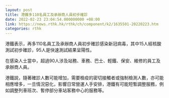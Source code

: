 ```yaml
---
layout: post
title: 港鐵多110名員工及承辦商人員初步確診
date: 2022-02-23 23:04:54.000000000 +08:00
link: https://news.rthk.hk/rthk/ch/component/k2/1635501-20220223.htm
categories: rthk
---
```


港鐵表示，再多110名員工及承辦商人員初步確診感染新冠病毒，其中15人經核酸測試初步確診，95人是快速測試結果呈陽性。

在感染人士當中，超過90人涉及站務、車務、巴士、輕鐵、保安、維修的員工及承辦商人員。

港鐵說，隨著確診人數可能增加，需要檢疫的密切接觸者或強制檢測人數，亦可能相應增多，一旦情況惡化，影響日常營運人手安排，港鐵有可能短暫調整服務，例如調整列車班次、暫停部分車站客務中心的服務等。
